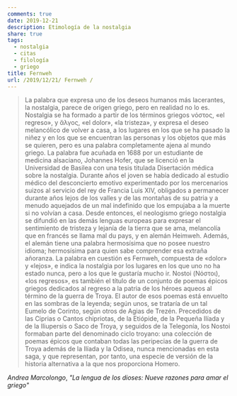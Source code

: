 ```yaml
---
comments: true
date: 2019-12-21
description: Etimología de la nostalgia
share: true
tags:
  - nostalgia
  - citas
  - filología
  - griego
title: Fernweh
url: /2019/12/21/ Fernweh /
---
```



>La palabra que expresa uno de los deseos humanos más lacerantes, la nostalgia, parece de origen griego,
pero en realidad no lo es. Nostalgia se ha formado a partir de los términos griegos νόστος, «el regreso»,
y ἄλγος, «el dolor», «la tristeza», y expresa el deseo melancólico de volver a casa,
a los lugares en los que se ha pasado la niñez y en los que se encuentran las personas y los objetos que más se quieren,
pero es una palabra completamente ajena al mundo griego.
La palabra fue acuñada en 1688 por un estudiante de medicina alsaciano, Johannes Hofer,
que se licenció en la Universidad de Basilea con una tesis titulada Disertación médica sobre la nostalgia.
Durante años el joven se había dedicado al estudio médico del desconcierto emotivo experimentado por los mercenarios
suizos al servicio del rey de Francia Luis XIV, obligados a permanecer durante años lejos
de los valles y de las montañas de su patria y a menudo aquejados de un mal indefinido
que los empujaba a la muerte si no volvían a casa. Desde entonces,
el neologismo griego nostalgia se difundió en las demás lenguas europeas para expresar el sentimiento de
tristeza y lejanía de la tierra que se ama, melancolía que en francés se llama mal du pays,
y en alemán Heimweh. Además, el alemán tiene una palabra hermosísima que no posee nuestro idioma;
hermosísima para quien sabe comprender esa extraña añoranza. La palabra en cuestión es Fernweh,
compuesta de «dolor» y «lejos», e indica la nostalgia por los lugares en los que uno no ha estado nunca,
 pero a los que le gustaría mucho ir. Nostoi (Νόστοι), «los regresos», es también el título de un conjunto
 de poemas épicos griegos dedicados al regreso a la patria de los héroes aqueos al término de la guerra de Troya.
 El autor de esos poemas está envuelto en las sombras de la leyenda; según unos, se trataría de un tal Eumelo de
 Corinto, según otros de Agias de Trezén. Precedidos de las Ciprias o Cantos chipriotas, de la Etiópide, de
 la Pequeña Ilíada y de la Iliupersis o Saco de Troya, y seguidos de la Telegonía, los Nostoi formaban parte del
 denominado ciclo troyano: una colección de poemas épicos que contaban todas las peripecias de la guerra de
 Troya además de la Ilíada y la Odisea, nunca mencionadas en esta saga, y que representan, por tanto, una especie
 de versión de la historia alternativa a la que nos proporciona Homero.


 *Andrea Marcolongo*, *"La lengua de los dioses: Nueve razones para
 amar el griego"*